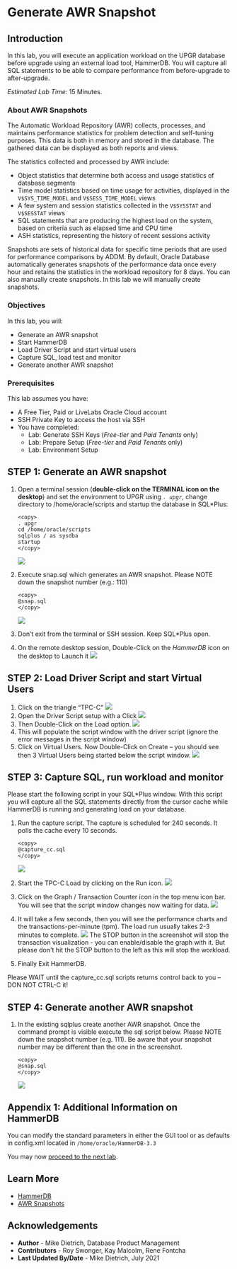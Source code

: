 # Generate AWR Snapshot

## Introduction

In this lab, you will execute an application workload on the UPGR database before upgrade using an external load tool, HammerDB.  You will capture all SQL statements to be able to compare performance from before-upgrade to after-upgrade.

*Estimated Lab Time:* 15 Minutes.

### About AWR Snapshots
The Automatic Workload Repository (AWR) collects, processes, and maintains performance statistics for problem detection and self-tuning purposes. This data is both in memory and stored in the database. The gathered data can be displayed as both reports and views.

The statistics collected and processed by AWR include:
- Object statistics that determine both access and usage statistics of database segments
- Time model statistics based on time usage for activities, displayed in the `V$SYS_TIME_MODEL` and `V$SESS_TIME_MODEL` views
- A few system and session statistics collected in the `V$SYSSTAT` and `V$SESSTAT` views
- SQL statements that are producing the highest load on the system, based on criteria such as elapsed time and CPU time
- ASH statistics, representing the history of recent sessions activity

Snapshots are sets of historical data for specific time periods that are used for performance comparisons by ADDM. By default, Oracle Database automatically generates snapshots of the performance data once every hour and retains the statistics in the workload repository for 8 days. You can also manually create snapshots. In this lab we will manually create snapshots.

### Objectives

In this lab, you will:
- Generate an AWR snapshot
- Start HammerDB
- Load Driver Script and start virtual users
- Capture SQL, load test and monitor
- Generate another AWR snapshot

### Prerequisites
This lab assumes you have:
- A Free Tier, Paid or LiveLabs Oracle Cloud account
- SSH Private Key to access the host via SSH
- You have completed:
    - Lab: Generate SSH Keys (*Free-tier* and *Paid Tenants* only)
    - Lab: Prepare Setup (*Free-tier* and *Paid Tenants* only)
    - Lab: Environment Setup


## **STEP 1**: Generate an AWR snapshot

1. Open a terminal session (**double-click on the TERMINAL icon on the desktop**) and set the environment to UPGR using *`. upgr`*, change directory to /home/oracle/scripts and startup the database in SQL*Plus:

    ```
    <copy>
    . upgr
    cd /home/oracle/scripts
    sqlplus / as sysdba
    startup
    </copy>
    ```
    ![](./images/upgrade_19c_1.png " ")

2.  Execute snap.sql which generates an AWR snapshot.  Please NOTE down the snapshot number (e.g.: 110)

    ```
    <copy>
    @snap.sql
    </copy>
    ```
    ![](./images/upgrade_19c_2.png " ")

3. Don’t exit from the terminal or SSH session. Keep SQL*Plus open.

4. On the remote desktop session, Double-Click on the *HammerDB* icon on the desktop to Launch it
    ![](./images/upgrade_19c_3.png " ")

## **STEP 2**: Load Driver Script and start Virtual Users

1. Click on the triangle “TPC-C“
    ![](./images/hammerdb02.png " ")
2. Open the Driver Script setup with a Click
    ![](./images/hammerdb03.png " ")
3. Then Double-Click on the Load option.
    ![](./images/hammerdb04.png " ")
4. This will populate the script window with the driver script (ignore the error messages in the script window)
5. Click on Virtual Users.  Now Double-Click on Create – you should see then 3 Virtual Users being started below the script window.
    ![](./images/hammerdb05.png " ")

## **STEP 3**: Capture SQL, run workload and monitor

Please start the following script in your SQL*Plus window. With this script you will capture all the SQL statements directly from the cursor cache while HammerDB is running and generating load on your database.

1. Run the capture script. The capture is scheduled for 240 seconds. It polls the cache every 10 seconds.

    ```
    <copy>
    @capture_cc.sql
    </copy>
    ```
    ![](./images/upgrade_19c_5.png " ")

2. Start the TPC-C Load by clicking on the Run icon.
    ![](./images/hammerdb06.png " ")

3. Click on the Graph / Transaction Counter icon in the top menu icon bar. You will see that the script window changes now waiting for data.
    ![](./images/hammerdb07.png " ")

4. It will take a few seconds, then you will see the performance charts and the transactions-per-minute (tpm). The load run usually takes 2-3 minutes to complete.
    ![](./images/hammerdb08.png " ")
    The STOP button in the screenshot will stop the transaction visualization - you can enable/disable the graph with it. But please don't hit the STOP button to the left as this will stop the workload. 

5. Finally Exit HammerDB.

Please WAIT until the capture_cc.sql scripts returns control back to you – DON NOT CTRL-C it!


## **STEP 4**: Generate another AWR snapshot


1. In the existing sqlplus create another AWR snapshot. Once the command prompt is visible execute the sql script below.
    Please NOTE down the snapshot number (e.g. 111). Be aware that your snapshot number may be different than the one in the screenshot.

    ```
    <copy>
    @snap.sql
    </copy>
    ```
    ![](./images/upgrade_19c_9.png " ")

## Appendix 1: Additional Information on HammerDB

You can modify the standard parameters in either the GUI tool or as defaults in config.xml located in `/home/oracle/HammerDB-3.3`

You may now [proceed to the next lab](#next).

## Learn More

* [HammerDB](https://www.hammerdb.com/)
* [AWR Snapshots](https://docs.oracle.com/en/database/oracle/oracle-database/19/tgdba/gathering-database-statistics.html#GUID-144711F9-85AE-4281-B548-3E01280F9A56)

## Acknowledgements
* **Author** - Mike Dietrich, Database Product Management
* **Contributors** -  Roy Swonger, Kay Malcolm, Rene Fontcha
* **Last Updated By/Date** - Mike Dietrich, July 2021
